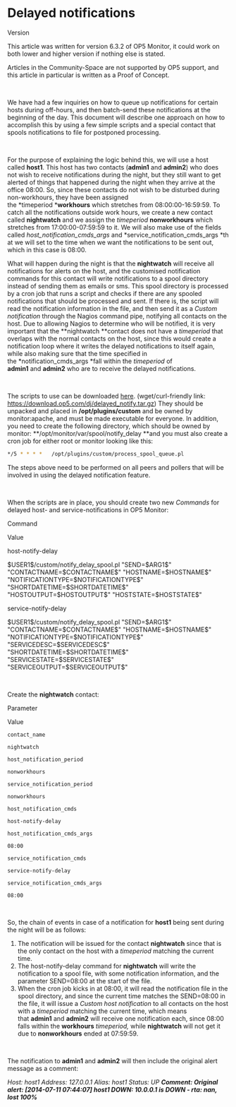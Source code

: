 # Delayed notifications

Version

This article was written for version 6.3.2 of OP5 Monitor, it could work on both lower and higher version if nothing else is stated.

Articles in the Community-Space are not supported by OP5 support, and this article in particular is written as a Proof of Concept.

 

We have had a few inquiries on how to queue up notifications for certain hosts during off-hours, and then batch-send these notifications at the beginning of the day. This document will describe one approach on how to accomplish this by using a few simple scripts and a special contact that spools notifications to file for postponed processing.

 

For the purpose of explaining the logic behind this, we will use a host called **host1**. This host has two contacts (**admin1** and **admin2**) who does not wish to receive notifications during the night, but they still want to get alerted of things that happened during the night when they arrive at the office 08:00. So, since these contacts do not wish to be disturbed during non-workhours, they have been assigned the *timeperiod ***workhours** which stretches from 08:00:00-16:59:59. To catch all the notifications outside work hours, we create a new contact called **nightwatch** and we assign the *timeperiod* **nonworkhours** which stretches from 17:00:00-07:59:59 to it. We will also make use of the fields called *host\_notification\_cmds\_args* and *service\_notification\_cmds\_args *that we will set to the time when we want the notifications to be sent out, which in this case is 08:00.

What will happen during the night is that the **nightwatch** will receive all notifications for alerts on the host, and the customised notification commands for this contact will write notifications to a spool directory instead of sending them as emails or sms. This spool directory is processed by a cron job that runs a script and checks if there are any spooled notifications that should be processed and sent. If there is, the script will read the notification information in the file, and then send it as a *Custom notification* through the Nagios command pipe, notifying all contacts on the host. Due to allowing Nagios to determine who will be notified, it is very important that the **nightwatch **contact does not have a *timeperiod* that overlaps with the normal contacts on the host, since this would create a notification loop where it writes the delayed notifications to itself again, while also making sure that the time specified in the *notification\_cmds\_args *fall within the *timeperiod* of **admin1** and **admin2** who are to receive the delayed notifications.

 

The scripts to use can be downloaded [here](attachments/9930223/10191357.gz). (wget/curl-friendly link: <https://download.op5.com/dj/delayed_notify.tar.gz>) They should be unpacked and placed in **/opt/plugins/custom** and be owned by monitor:apache, and must be made executable for everyone. In addition, you need to create the following directory, which should be owned by monitor: **/opt/monitor/var/spool/notify\_delay **and you must also create a cron job for either root or monitor looking like this:

``` {.bash data-syntaxhighlighter-params="brush: bash; gutter: false; theme: Confluence" data-theme="Confluence" style="brush: bash; gutter: false; theme: Confluence"}
*/5 * * * *   /opt/plugins/custom/process_spool_queue.pl
```

The steps above need to be performed on all peers and pollers that will be involved in using the delayed notification feature.

 

When the scripts are in place, you should create two new *Commands* for delayed host- and service-notifications in OP5 Monitor:

Command

Value

host-notify-delay

\$USER1\$/custom/notify\_delay\_spool.pl "SEND=\$ARG1\$" "CONTACTNAME=\$CONTACTNAME\$" "HOSTNAME=\$HOSTNAME\$" "NOTIFICATIONTYPE=\$NOTIFICATIONTYPE\$" "SHORTDATETIME=\$SHORTDATETIME\$" "HOSTOUTPUT=\$HOSTOUTPUT\$" "HOSTSTATE=\$HOSTSTATE\$"

service-notify-delay

\$USER1\$/custom/notify\_delay\_spool.pl "SEND=\$ARG1\$" "CONTACTNAME=\$CONTACTNAME\$" "HOSTNAME=\$HOSTNAME\$" "NOTIFICATIONTYPE=\$NOTIFICATIONTYPE\$" "SERVICEDESC=\$SERVICEDESC\$" "SHORTDATETIME=\$SHORTDATETIME\$" "SERVICESTATE=\$SERVICESTATE\$" "SERVICEOUTPUT=\$SERVICEOUTPUT\$"

 

Create the **nightwatch** contact:

Parameter

Value

    contact_name

    nightwatch

    host_notification_period

    nonworkhours

    service_notification_period

    nonworkhours

    host_notification_cmds

    host-notify-delay

    host_notification_cmds_args

    08:00

    service_notification_cmds

    service-notify-delay

    service_notification_cmds_args

    08:00

 

So, the chain of events in case of a notification for **host1** being sent during the night will be as follows:

1.  The notification will be issued for the contact **nightwatch** since that is the only contact on the host with a *timeperiod* matching the current time.
2.  The host-notify-delay command for **nightwatch** will write the notification to a spool file, with some notification information, and the parameter SEND=08:00 at the start of the file.
3.  When the cron job kicks in at 08:00, it will read the notification file in the spool directory, and since the current time matches the SEND=08:00 in the file, it will issue a *Custom host notification* to all contacts on the host with a *timeperiod* matching the current time, which means that **admin1** and **admin2** will receive one notification each, since 08:00 falls within the **workhours** *timeperiod,* while **nightwatch** will not get it due to **nonworkhours** ended at 07:59:59.

 

The notification to **admin1** and **admin2** will then include the original alert message as a comment:

*Host: host1*
*Address: 127.0.0.1*
*Alias: host1*
*Status: UP*
***Comment: Original alert: [2014-07-11 07:44:07] host1 DOWN: 10.0.0.1 is DOWN - rta: nan, lost 100%***

